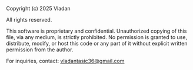 Copyright (c) 2025 Vladan

All rights reserved.

This software is proprietary and confidential. Unauthorized copying of this file,
via any medium, is strictly prohibited. No permission is granted to use, distribute,
modify, or host this code or any part of it without explicit written permission
from the author.

For inquiries, contact: vladantasic36@gmail.com
